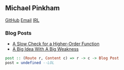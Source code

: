 ## Michael Pinkham

[GitHub](https://github.com/thinkmpink/)
[Email](mailto:mpinkham3@gmail.com)
[IRL](https://recurse.com)

### Blog Posts

- [A Slow Check for a Higher-Order Function](slow-check-higher-order-function.md)
- [A Big Idea With A Big Weakness](big-idea-big-weakness.md)

```haskell
post :: (Route r, Content c) => r -> c -> Blog Post
post = undefined --LOL
```
